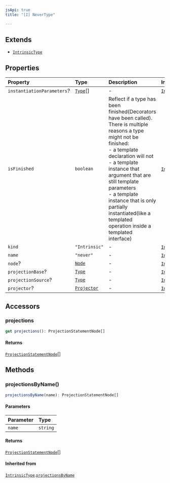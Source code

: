 ```yaml
---
jsApi: true
title: "[I] NeverType"

---
```

## Extends

- [`IntrinsicType`](IntrinsicType.md)

## Properties

| Property | Type | Description | Inheritance |
| :------ | :------ | :------ | :------ |
| `instantiationParameters`? | [`Type`](../type-aliases/Type.md)[] | - | [`IntrinsicType`](IntrinsicType.md).`instantiationParameters` |
| `isFinished` | `boolean` | Reflect if a type has been finished(Decorators have been called).<br />There is multiple reasons a type might not be finished:<br />- a template declaration will not<br />- a template instance that argument that are still template parameters<br />- a template instance that is only partially instantiated(like a templated operation inside a templated interface) | [`IntrinsicType`](IntrinsicType.md).`isFinished` |
| `kind` | `"Intrinsic"` | - | [`IntrinsicType`](IntrinsicType.md).`kind` |
| `name` | `"never"` | - | [`IntrinsicType`](IntrinsicType.md).`name` |
| `node`? | [`Node`](../type-aliases/Node.md) | - | [`IntrinsicType`](IntrinsicType.md).`node` |
| `projectionBase`? | [`Type`](../type-aliases/Type.md) | - | [`IntrinsicType`](IntrinsicType.md).`projectionBase` |
| `projectionSource`? | [`Type`](../type-aliases/Type.md) | - | [`IntrinsicType`](IntrinsicType.md).`projectionSource` |
| `projector`? | [`Projector`](Projector.md) | - | [`IntrinsicType`](IntrinsicType.md).`projector` |

## Accessors

### projections

```ts
get projections(): ProjectionStatementNode[]
```

#### Returns

[`ProjectionStatementNode`](ProjectionStatementNode.md)[]

## Methods

### projectionsByName()

```ts
projectionsByName(name): ProjectionStatementNode[]
```

#### Parameters

| Parameter | Type |
| :------ | :------ |
| `name` | `string` |

#### Returns

[`ProjectionStatementNode`](ProjectionStatementNode.md)[]

#### Inherited from

[`IntrinsicType`](IntrinsicType.md).[`projectionsByName`](IntrinsicType.md#projectionsbyname)
